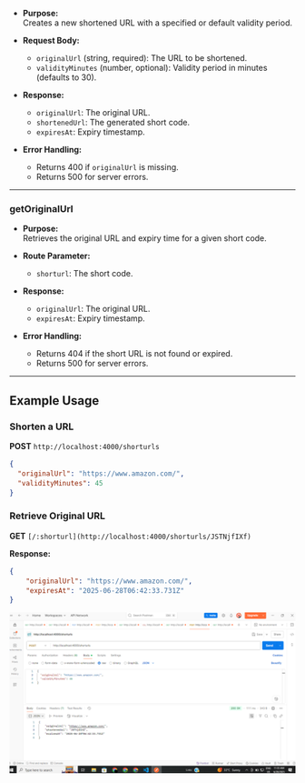 - **Purpose:**  
  Creates a new shortened URL with a specified or default validity period.

- **Request Body:**  
  - `originalUrl` (string, required): The URL to be shortened.
  - `validityMinutes` (number, optional): Validity period in minutes (defaults to 30).

- **Response:**  
  - `originalUrl`: The original URL.
  - `shortenedUrl`: The generated short code.
  - `expiresAt`: Expiry timestamp.

- **Error Handling:**  
  - Returns 400 if `originalUrl` is missing.
  - Returns 500 for server errors.

---

### getOriginalUrl

- **Purpose:**  
  Retrieves the original URL and expiry time for a given short code.

- **Route Parameter:**  
  - `shorturl`: The short code.

- **Response:**  
  - `originalUrl`: The original URL.
  - `expiresAt`: Expiry timestamp.

- **Error Handling:**  
  - Returns 404 if the short URL is not found or expired.
  - Returns 500 for server errors.

---

## Example Usage

### Shorten a URL

**POST** `http://localhost:4000/shorturls`
```json
{
  "originalUrl": "https://www.amazon.com/",
  "validityMinutes": 45
}
```

### Retrieve Original URL

**GET** `[/:shorturl](http://localhost:4000/shorturls/JSTNjfIXf)`

**Response:**
```json
{
    "originalUrl": "https://www.amazon.com/",
    "expiresAt": "2025-06-28T06:42:33.731Z"
}
```
![alt text](image.png)
